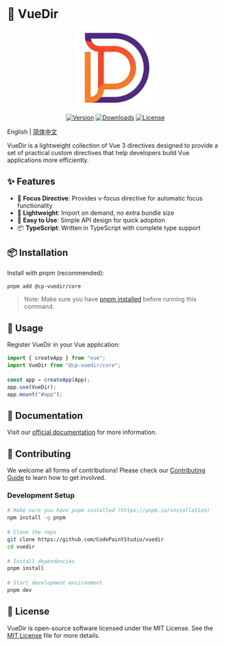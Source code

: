 # 📡 VueDir

<p align="center">
  <img width="180" src="./docs/public/logo.jpg" alt="VueDir logo">
</p>

<p align="center">
  <a href="https://www.npmjs.com/package/@cp-vuedir/core"><img src="https://img.shields.io/npm/v/@cp-vuedir/core.svg" alt="Version"></a>
  <a href="https://www.npmjs.com/package/@cp-vuedir/core"><img src="https://img.shields.io/npm/dm/@cp-vuedir/core.svg" alt="Downloads"></a>
  <a href="https://github.com/CodePaintStudio/vuedir/blob/main/LICENSE"><img src="https://img.shields.io/npm/l/@cp-vuedir/core.svg" alt="License"></a>
</p>

English | [简体中文](./README.zh.md)

VueDir is a lightweight collection of Vue 3 directives designed to provide a set of practical custom directives that help developers build Vue applications more efficiently.

## ✨ Features

- 🎯 **Focus Directive**: Provides v-focus directive for automatic focus functionality
- 🎨 **Lightweight**: Import on demand, no extra bundle size
- 🔧 **Easy to Use**: Simple API design for quick adoption
- 📦 **TypeScript**: Written in TypeScript with complete type support

## 📦 Installation

Install with pnpm (recommended):

```bash
pnpm add @cp-vuedir/core
```

> Note: Make sure you have [pnpm installed](https://pnpm.io/installation) before running this command.

## 🚀 Usage

Register VueDir in your Vue application:

```ts
import { createApp } from "vue";
import VueDir from "@cp-vuedir/core";

const app = createApp(App);
app.use(VueDir);
app.mount("#app");
```

## 📖 Documentation

Visit our [official documentation](https://vuedir.feashow.cn/) for more information.

## 🤝 Contributing

We welcome all forms of contributions! Please check our [Contributing Guide](./CONTRIBUTING.md) to learn how to get involved.

### Development Setup

```bash
# Make sure you have pnpm installed (https://pnpm.io/installation)
npm install -g pnpm

# Clone the repo
git clone https://github.com/CodePaintStudio/vuedir
cd vuedir

# Install dependencies
pnpm install

# Start development environment
pnpm dev
```

## 📄 License

VueDir is open-source software licensed under the MIT License. See the [MIT License](https://github.com/CodePaintStudio/codepaint/blob/main/LICENSE) file for more details.
